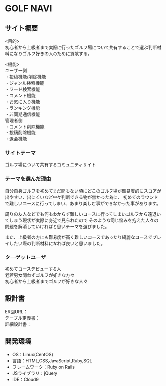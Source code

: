 # GOLF NAVI

## サイト概要
<目的><br>
初心者から上級者まで実際に行ったゴルフ場について共有することで選ぶ判断材料になりゴルフ好きの人のために貢献する。

<機能><br>
 ユーザー側<br>
・投稿機能/削除機能<br>
・ジャンル検索機能<br>
・ワード検索機能<br>
・コメント機能<br>
・お気に入り機能<br>
・ランキング機能<br>
・非同期通信機能<br>
 管理者側<br>
・コメント削除機能<br>
・投稿削除機能<br>
・退会機能<br>

### サイトテーマ
ゴルフ場について共有するコミュニティサイト

### テーマを選んだ理由
 自分自身ゴルフを初めてまだ間もない頃にどこのゴルフ場が難易度的にスコアが出やすい、出にくいなど中々判断できる物が無かった為に、
初めてのラウンドで難しいコースに行ってしまい、あまり楽しむ事ができなかった事があります。

 周りの友人などでも何もわからず難しいコースに行ってしまいゴルフから遠退いてしまう現状が実際に身近で見られたので
そのような同じ悩みを抱えた人々の問題を解消していければと思いテーマを選びました。

 また、上級者の方にも難易度が高く難しいコースであったり綺麗なコースでプレイしたい際の判断材料になれば良いと思いました。

### ターゲットユーザ
初めてコースデビューする人<br>
老若男女問わずゴルフが好きな方々<br>
初心者から上級者までゴルフが好きな人々<br>


## 設計書
ER図URL：<br>
テーブル定義書：<br>
詳細設計書：<br>


## 開発環境
- OS：Linux(CentOS)
- 言語：HTML,CSS,JavaScript,Ruby,SQL
- フレームワーク：Ruby on Rails
- JSライブラリ：jQuery
- IDE：Cloud9
